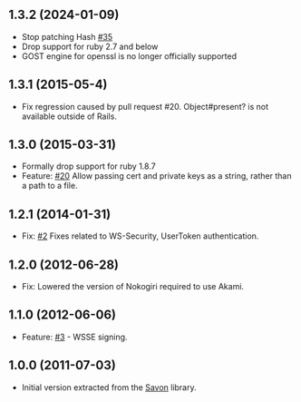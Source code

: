 ## 1.3.2 (2024-01-09)

* Stop patching Hash [#35](https://github.com/savonrb/akami/pull/35)
* Drop support for ruby 2.7 and below
* GOST engine for openssl is no longer officially supported

## 1.3.1 (2015-05-4)

* Fix regression caused by pull request #20. Object#present? is not available outside of Rails.

## 1.3.0 (2015-03-31)

* Formally drop support for ruby 1.8.7
* Feature: [#20](https://github.com/savonrb/akami/pull/20) Allow passing cert and private keys as a string, rather than a path to a file.

## 1.2.1 (2014-01-31)
* Fix: [#2](https://github.com/savonrb/akami/pull/2) Fixes related to WS-Security,
  UserToken authentication.

## 1.2.0 (2012-06-28)

* Fix: Lowered the version of Nokogiri required to use Akami.

## 1.1.0 (2012-06-06)

* Feature: [#3](https://github.com/savonrb/akami/pull/3) - WSSE signing.

## 1.0.0 (2011-07-03)

* Initial version extracted from the [Savon](http://rubygems.org/gems/savon) library.
